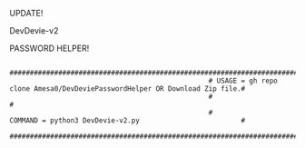 UPDATE! 

DevDevie-v2 

PASSWORD HELPER!     

                                                     ############################################################################
                                                     # USAGE = gh repo clone Amesa0/DevDeviePasswordHelper OR Download Zip file.#
                                                     #                                                                          #
                                                     #                 COMMAND = python3 DevDevie-v2.py                         #
                                                     ############################################################################
                                                                                           
                                                       
